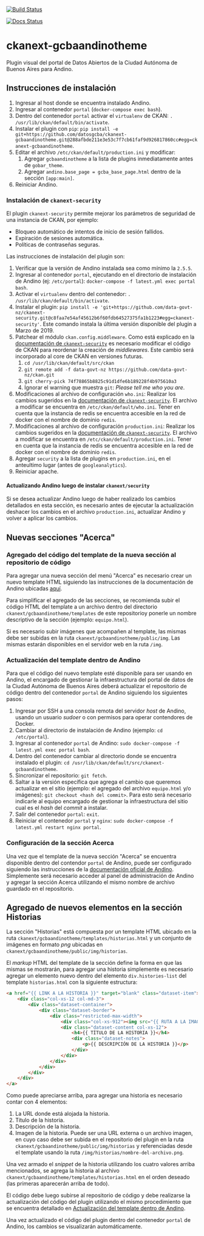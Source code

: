 [![Build Status](https://travis-ci.org/poligarcia/ckanext-gcbaandinotheme.svg?branch=master)](https://travis-ci.org/poligarcia/ckanext-gcbaandinotheme)

[![Docs Status](https://readthedocs.org/projects/ckanext-gcbaandinotheme/badge/?version=master)](http://ckanext-gcbaandinotheme.readthedocs.io/es/master/)

# ckanext-gcbaandinotheme

Plugin visual del portal de Datos Abiertos de la Ciudad Autónoma de Buenos Aires para Andino. 

## Instrucciones de instalación

1. Ingresar al host donde se encuentra instalado Andino.
1. Ingresar al contenedor `portal` (`docker-compose exec bash`).
1. Dentro del contenedor `portal` activar el `virtualenv` de CKAN: `. /usr/lib/ckan/default/bin/activate`.
1. Instalar el plugin con `pip`: `pip install -e git+https://github.com/datosgcba/ckanext-gcbaandinotheme.git@288afbde211e3e53c7f7cb61faf9d926817860cc#egg=ckanext-gcbaandinotheme`.
1. Editar el archivo `/etc/ckan/default/production.ini` y modificar:
    1. Agregar `gcbaandinotheme` a la lista de plugins inmediatamente antes de `gobar_theme`.
    1. Agregar `andino.base_page = gcba_base_page.html` dentro de la sección `[app:main]`.
1. Reiniciar Andino.

### Instalación de `ckanext-security`

El plugin `ckanext-security` permite mejorar los parámetros de seguridad de una instancia de CKAN, por ejemplo:

* Bloqueo automático de intentos de inicio de sesión fallidos.
* Expiración de sesiones automática.
* Políticas de contraseñas seguras.

Las instrucciones de instalación del plugin son:

1. Verificar que la versión de Andino instalada sea como mínimo la `2.5.5`.
1. Ingresar al contenedor `portal`, ejecutando en el directorio de instalación de Andino (ej: `/etc/portal`): `docker-compose -f latest.yml exec portal bash`.
1. Activar el `virtualenv` dentro del contenedor: `. /usr/lib/ckan/default/bin/activate`.
1. Instalar el plugin: `pip install -e 'git+https://github.com/data-govt-nz/ckanext-security.git@c8faa7e54af45612b6f60fdb64527375fa1b1223#egg=ckanext-security'`. Este comando instala la última versión disponible del plugin a Marzo de 2019.
1. Patchear el módulo `ckan.config.middleware`. Como está explicado en la [documentación de `ckanext-security`](https://github.com/data-govt-nz/ckanext-security#requirements) es necesario modificar el código de CKAN para reordenar la creación de _middlewares_. Este cambio será incorporado al core de CKAN en versiones futuras.
   1. `cd /usr/lib/ckan/default/src/ckan`
   1. `git remote add -f data-govt-nz https://github.com/data-govt-nz/ckan.git`
   1. `git cherry-pick 74f78865b8825c91d1dfe6b189228f4b975610a3`
   1. Ignorar el warning que muestra `git`: _Please tell me who you are_.
1. Modificaciones al archivo de configuración `who.ini`: Realizar los cambios sugeridos en la [documentación de `ckanext-security`](https://github.com/data-govt-nz/ckanext-security#changes-to-whoini). El archivo a modificar se encuentra en `/etc/ckan/default/who.ini`. Tener en cuenta que la instancia de redis se encuentra accesible en la red de docker con el nombre de dominio `redis`.
1. Modificaciones al archivo de configuración `production.ini`: Realizar los cambios sugeridos en la [documentación de `ckanext-security`](https://github.com/data-govt-nz/ckanext-security#changes-to-ckan-config). El archivo a modificar se encuentra en `/etc/ckan/default/production.ini`. Tener en cuenta que la instancia de redis se encuentra accesible en la red de docker con el nombre de dominio `redis`.
1. Agregar `security` a la lista de plugins en `production.ini`, en el anteultimo lugar (antes de `googleanalytics`).
1. Reiniciar apache.

#### Actualizando Andino luego de instalar `ckanext/security`

Si se desea actualizar Andino luego de haber realizado los cambios detallados en esta sección, es necesario antes de ejecutar la actualización deshacer los cambios en el archivo `production.ini`, actualizar Andino y volver a aplicar los cambios.

## Nuevas secciones "Acerca"

### Agregado del código del template de la nueva sección al repositorio de código

Para agregar una nueva sección del menú "Acerca" es necesario crear un nuevo template HTML siguiendo las instrucciones de la documentación de Andino ubicadas [aquí](https://portal-andino.readthedocs.io/es/stable/quickstart/#como-puedo-crear-y-mostrar-mis-secciones-personalizadas).

Para simplificar el agregado de las secciones, se recomienda subir el código HTML del template a un archivo dentro del directorio `ckanext/gcbaandinotheme/templates` de este repositorioy ponerle un nombre descriptivo de la sección (ejemplo: `equipo.html`).

Si es necesario subir imágenes que acompañen al template, las mismas debe ser subidas en la ruta `ckanext/gcbaandinotheme/public/img`. Las mismas estarán disponibles en el servidor web en la ruta `/img`.

### Actualización del template dentro de Andino

Para que el código del nuevo template esté disponible para ser usando en Andino, el encargado de gestionar la infraestructura del portal de datos de la Ciudad Autónoma de Buenos Aires deberá actualizar el repositorio de código dentro del contenedor `portal` de Andino siguiendo los siguientes pasos:

1. Ingresar por SSH a una consola remota del servidor _host_ de Andino, usando un usuario _sudoer_ o con permisos para operar contendores de Docker.
1. Cambiar al directorio de instalación de Andino (ejemplo: `cd /etc/portal`).
1. Ingresar al contenedor `portal` de Andino: `sudo docker-compose -f latest.yml exec portal bash`.
1. Dentro del contenedor cambiar al directorio donde se encuentra instalado el plugin: `cd /usr/lib/ckan/default/src/ckanext-gcbaandinotheme`.
1. Sincronizar el repositorio: `git fetch`.
1. Saltar a la versión específica que agrega el cambio que queremos actualizar en el sitio (ejemplo: el agregado del archivo `equipo.html` y/o imágenes): `git checkout <hash del commit>`. Para esto será necesario indicarle al equipo encargado de gestionar la infraestructura del sitio cual es el _hash_ del _commit_ a instalar.
1. Salir del contenedor `portal`: `exit`.
1. Reiniciar el contenedor `portal` y `nginx`: `sudo docker-compose -f latest.yml restart nginx portal`.

### Configuración de la sección Acerca

Una vez que el template de la nueva sección "Acerca" se encuentra disponible dentro del contendor `portal` de Andino, puede ser configurado siguiendo las instrucciones de la [documentación oficial de Andino](https://portal-andino.readthedocs.io/es/stable/quickstart/#como-puedo-crear-y-mostrar-mis-secciones-personalizadas). Simplemente será necesario acceder al panel de administración de Andino y agregar la sección Acerca utilizando el mismo nombre de archivo guardado en el repositorio.

## Agregado de nuevos elementos en la sección Historias

La sección "Historias" está compuesta por un template HTML ubicado en la ruta `ckanext/gcbaandinotheme/templates/historias.html` y un conjunto de imágenes en formato _png_ ubicadas en `ckanext/gcbaandinotheme/public/img/historias`.

El _markup_ HTML del template de la sección define la forma en que las mismas se mostrarán, para agregar una historia simplemente es necesario agregar un elemento nuevo dentro del elemento `div.histories-list` del template `historias.html` con la siguiente estructura:

```html
<a href="{{ LINK A LA HISTORIA }}" target="blank" class="dataset-item">
    <div class="col-xs-12 col-md-3">
        <div class="dataset-container">
            <div class="dataset-border">
                <div class="restricted-max-width">
                    <div class="col-xs-912"><img src="{{ RUTA A LA IMAGEN THUMB }}"></div>
                    <div class="dataset-content col-xs-12">
                        <h4>{{ TÍTULO DE LA HISTORIA }}</h4>
                        <div class="dataset-notes">
                            <p>{{ DESCRIPCIÓN DE LA HISTORIA }}</p>
                        </div>
                    </div>
                </div>
            </div>
        </div>
    </div>
</a>
```

Como puede apreciarse arriba, para agregar una historia es necesario contar con 4 elementos:

1. La URL donde está alojada la historia.
1. Título de la historia.
1. Descripción de la historia.
1. Imagen de la historia. Puede ser una URL externa o un archivo imagen, en cuyo caso debe ser subida en el repositorio del plugin en la ruta `ckanext/gcbaandinotheme/public/img/historias` y referenciadas desde el template usando la ruta `/img/historias/nombre-del-archivo.png`.

Una vez armado el _snippet_ de la historia utilizando los cuatro valores arriba mencionados, se agrega la historia al archivo `ckanext/gcbaandinotheme/templates/historias.html` en el orden deseado (las primeras aparecerán arriba de todo).

El código debe luego subirse al repositorio de código y debe realizarse la actualización del código del plugin utilizando el mismo procedimiento que se encuentra detallado en [Actualización del template dentro de Andino](#Actualización-del-template-dentro-de-Andino).

Una vez actualizado el código del plugin dentro del contenedor `portal` de Andino, los cambios se visualizarán automáticamente.
